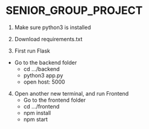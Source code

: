 # SENIOR_GROUP_PROJECT

1. Make sure python3 is installed
   
2. Download requirements.txt

3. First run Flask
  - Go to the backend folder
     - cd .../backend
     - python3 app.py
     - open host: 5000
       
4. Open another new terminal, and run Frontend
   - Go to the frontend folder
   - cd .../frontend
   - npm install
   - npm start
